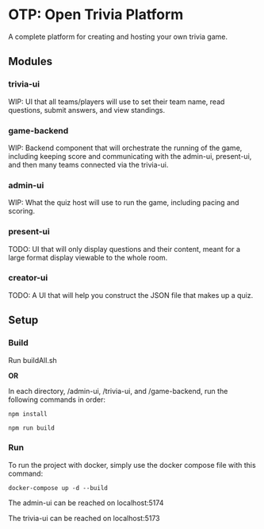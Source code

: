 # OTP: Open Trivia Platform

A complete platform for creating and hosting your own trivia game.

## Modules

### trivia-ui

WIP: UI that all teams/players will use to set their team name, read questions, submit answers, and view standings.

### game-backend

WIP: Backend component that will orchestrate the running of the game, including keeping score and communicating with the admin-ui, present-ui, and then many teams connected via the trivia-ui.

### admin-ui

WIP: What the quiz host will use to run the game, including pacing and scoring.

### present-ui

TODO: UI that will only display questions and their content, meant for a large format display viewable to the whole room.

### creator-ui

TODO: A UI that will help you construct the JSON file that makes up a quiz.

## Setup

### Build

Run buildAll.sh

**OR**

In each directory, /admin-ui, /trivia-ui, and /game-backend, run the following commands in order:

`npm install`

`npm run build`

### Run

To run the project with docker, simply use the docker compose file with this command:

`docker-compose up -d --build`

The admin-ui can be reached on localhost:5174

The trivia-ui can be reached on localhost:5173
